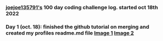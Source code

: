 ### [joejoe135791's](https://github.com/joejoe135791) 100 day coding challenge log. started oct 18th 2022

### Day 1 (oct. 18):  finished the github tutorial on merging and created my profiles readme.md file [Image 1](https://media.discordapp.net/attachments/697124514982527086/1032081421063438336/unknown.png?width=902&height=655) [Image 2](https://media.discordapp.net/attachments/697124514982527086/1032081421545775114/unknown.png?width=1440&height=380)
